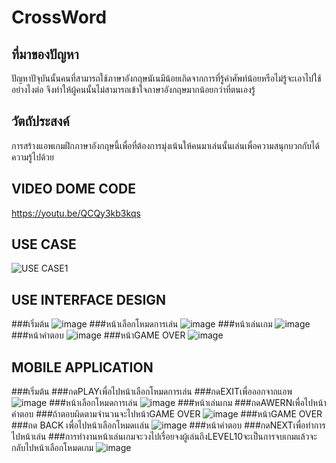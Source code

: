 # CrossWord
## ที่มาของปัญหา
  ปัญหาปัจุบันนั้นคนที่สามารถใช้ภาษาอังกฤษนัเนมีน้อยเกิดจากการที่รู้คำศัพท์น้อยหรือไม่รู้จะเอาไปใช้อย่างไงต่อ จึงทำให้ผู้คนนั้นไม่สามารถเข้าใจภาษาอังกฤษมากน้อยกว่าที่ตนเองรู้
## วัตถัประสงค์
  การสร้างแอพเกมฝึกภาษาอังกฤษนี้เพื่อที่ต้องการมุ่งเน้นให้คนมาเล่นนั้นเล่นเพื่อความสนุกบวกกับได้ความรู้ไปด้วย
## VIDEO DOME CODE
  https://youtu.be/QCQy3kb3kqs
## USE CASE
  ![USE CASE1](https://user-images.githubusercontent.com/86766147/196917246-3c099b3e-fc49-4b97-b183-6a178e4d3311.jpg)
## USE INTERFACE DESIGN
  ###เริ่มต้น
  ![image](https://user-images.githubusercontent.com/86766147/196938109-d1a58d93-db8d-4232-ad01-966ce5ec6480.png)
  ###หน้าเลือกโหมดการเล่น
   ![image](https://user-images.githubusercontent.com/86766147/196938173-3724d23d-3cbd-4d27-9f73-76e4dc88a3c9.png)
  ###หน้าเล่นเกม
  ![image](https://user-images.githubusercontent.com/86766147/196938338-21db33ad-59b9-43a6-bb5b-9bc52b274907.png)
  ###หน้าคำตอบ
  ![image](https://user-images.githubusercontent.com/86766147/196938700-a29652b2-1547-43ea-9bbf-7d7fd11e7e10.png)
  ###หน้าGAME OVER
  ![image](https://user-images.githubusercontent.com/86766147/196938274-69c7ff6c-b0e7-44e4-9000-12aba1e60427.png)
## MOBILE APPLICATION
  ###เริ่มต้น
  ###กดPLAYเพื่อไปหน้าเลือกโหมดการเล่น
  ###กดEXITเพื่อออกจากแอพ
  ![image](https://user-images.githubusercontent.com/86766147/196938109-d1a58d93-db8d-4232-ad01-966ce5ec6480.png)
  ###หน้าเลือกโหมดการเล่น
  ![image](https://user-images.githubusercontent.com/86766147/196938173-3724d23d-3cbd-4d27-9f73-76e4dc88a3c9.png)
  ###หน้าเล่นเกม
  ###กดAWERNเพื่อไปหน้าคำตอบ
  ###ถ้าตอบผิดตามจำนวนจะไปหน้าGAME OVER
  ![image](https://user-images.githubusercontent.com/86766147/196938338-21db33ad-59b9-43a6-bb5b-9bc52b274907.png)
  ###หน้าGAME OVER
  ###กด BACK เพื่อไปหน้าเลือกโหมดเเล่น
  ![image](https://user-images.githubusercontent.com/86766147/196938274-69c7ff6c-b0e7-44e4-9000-12aba1e60427.png)
  ###หน้าคำตอบ
  ###กดNEXTเพื่อทำการไปหน้าเล่น
  ###การทำงานหน้าเล่นเกมจะวงไปเรื่อยจงผู้เล่นถึงLEVEL10จะเป็นการจบเกมแล้วจะกลับไปหน้าเลือกโหมดเกม
  ![image](https://user-images.githubusercontent.com/86766147/196938700-a29652b2-1547-43ea-9bbf-7d7fd11e7e10.png)
